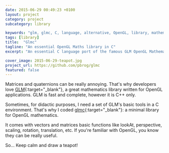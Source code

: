 ```yaml
---
date: 2015-06-29 00:49:23 +0100
layout: project
category: project
subcategory: library

keywords: "glm, glmc, C, language, alternative, OpenGL, library, mathematics, matrix, matrices, vectors, lookat, perspective, model, view"
tags: [library]
title:  "Glmc"
tagline: "An essential OpenGL Maths library in C"
excerpt: "An essential C language port of the famous GLM OpenGL Mathematics Library. It comes useful for didactic purposes."

cover_image: 2015-06-29-teapot.jpg
project_url: https://github.com/pbrog/glmc
featured: false
---
```


Matrices and quaternions can be really annoying. That's why developers love [GLM](https://glm.g-truc.net/0.9.6/index.html){:target="_blank"}, a great mathematics library written for OpenGL applications. GLM is fast and complete, however it is C++ only.

Sometimes, for didactic purposes, I need a set of GLM's basic tools in a C environment. That's why I coded [glmc](https://www.github.com/pbrog/glmc){:target="_blank"}: a minimal library for OpenGL mathematics.

It comes with vectors and matrices basic functions like lookAt, perspective, scaling, rotation, translation, etc.
If you're familiar with OpenGL, you know they can be really useful.

So... Keep calm and draw a teapot!
